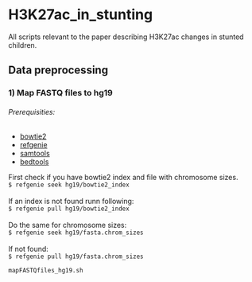 # H3K27ac_in_stunting
All scripts relevant to the paper describing H3K27ac changes in stunted children.

## Data preprocessing
### 1) Map FASTQ files to hg19
###### Prerequisities:
+ [bowtie2](http://bowtie-bio.sourceforge.net/bowtie2/index.shtml)
+ [refgenie](http://refgenie.databio.org/en/latest/)
+ [samtools](http://www.htslib.org/)
+ [bedtools](https://bedtools.readthedocs.io/en/latest/index.html)

First check if you have bowtie2 index and file with chromosome sizes.\
`$ refgenie seek hg19/bowtie2_index`\
\
If an index is not found runn following: \
`$ refgenie pull hg19/bowtie2_index` \
\
Do the same for chromosome sizes: \
`$ refgenie seek hg19/fasta.chrom_sizes`\
\
If not found:\
`$ refgenie pull hg19/fasta.chrom_sizes`


`mapFASTQfiles_hg19.sh `
